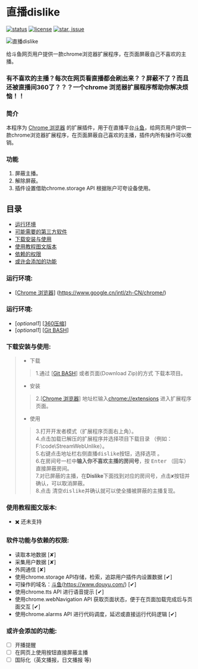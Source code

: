 # 直播dislike

[![status](https://img.shields.io/badge/status-stable-green.svg)](https://github.com/tychxn/jd-assistant)
[![license](https://img.shields.io/badge/license-MIT-blue.svg)](./LICENSE)
[![star, issue](https://img.shields.io/badge/star%2C%20issue-welcome-brightgreen.svg)](https://github.com/tychxn/jd-assistant)


![直播dislike][logo]

[logo]: https://github.com/hangdra/StreamWebUnlike/blob/master/images/dislike218_235.png "Logo of 直播dislike"

  给斗鱼网页用户提供一款chrome浏览器扩展程序，在页面屏蔽自己不喜欢的主播。

### 有不喜欢的主播？每次在网页看直播都会刷出来？？屏蔽不了？而且还被直播间360了？？？一个chrome 浏览器扩展程序帮助你解决烦恼！！

### 简介

  本程序为 [Chrome 浏览器] 的扩展插件，用于在直播平台[斗鱼]，给网页用户提供一款chrome浏览器扩展程序，在页面屏蔽自己喜欢的主播，插件内所有操作可以撤销。

### 功能

1. 屏蔽主播。
2. 解除屏蔽。
3. 插件设置借助chrome.storage API 根据账户可夸设备使用。

## 目录

* [运行环境](#env)
* [可能需要的第三方软件](#third)
* [下载安装与使用](#howToUse)
* [使用教程图文版本](#howToUseInStoryMode)
* [依赖的权限](#privilege)
* [或许会添加的功能](#never)

### <div id="env">运行环境:</div>

- \[[Chrome 浏览器]\] \(<https://www.google.cn/intl/zh-CN/chrome/>\)

### <div id="third">运行环境:</div>

- \[*optional1*\] \[[360压缩]\]
- \[*optional1*\] \[[Git BASH]\]


### <div id="howToUse">下载安装与使用:</div>

>- 下载  
>>1.通过 \[[Git BASH](https://gitforwindows.org/)\] 或者页面(Download Zip)的方式 下载本项目。  
>
>- 安装  
>>2.\[[Chrome 浏览器](https://www.google.cn/intl/zh-CN/chrome/)\] 地址栏输入<chrome://extensions> 进入扩展程序页面。  
>
>- 使用  
>>3.打开<kbd>开发者模式</kbd>（扩展程序页面右上角）。    
>>4.点击<kbd>加载已解压的扩展程序</kbd>并选择项目下载目录  （例如：F:\code\StreamWebUnlike）。    
>>5.右键点击地址栏右侧<kbd>直播dislike</kbd>按钮，选择<kbd>选项</kbd> 。    
>>6.在房间号一栏中**输入你不喜欢主播的房间号**，按  <kbd>Enter</kbd> （回车）直接屏蔽房间。  
>>7.对已屏蔽的主播，在**Dislike**下面找到对应的房间号，点击<kbd>✘</kbd>按钮并确认，可以取消屏蔽。  
>>8.点击 <kbd>清空dislike</kbd>并确认就可以使全播被屏蔽的主播复现。  

### <div id="howToUseInStoryMode">使用教程图文版本:</div>

- ✖️ 还未支持

### <div id="privilege">软件功能与依赖的权限:</div>

- 读取本地数据 [✘]
- 采集用户数据 [✘]
- 外网通信 [✘]
- 使用chrome.storage API存储，检索，追踪用户插件内设置数据 [✔]
- 可操作的域名：[斗鱼](https://www.douyu.com/)\(<https://www.douyu.com/>\) [✔]
- 使用chrome.tts API 进行语音提示 [✔]
- 使用chrome.webNavigation API 获取页面状态，便于在页面加载完成后与页面交互 [✔]
- 使用chrome.alarms API 进行代码调度，延迟或直接运行代码逻辑 [✔]


### <div id="never">或许会添加的功能:</div>

- [ ] 开播提醒
- [ ] 在网页上使用按钮直接屏蔽主播
- [ ] 国际化（英文播报，日文播报 等)

[360压缩]:(https://yasuo.360.cn/)
[Git BASH]:(https://gitforwindows.org/)
[斗鱼]:(https://www.douyu.com/)
[Chrome 浏览器]:(https://www.google.cn/intl/zh-CN/chrome/)
[^直播dislike]:给斗鱼网页用户提供一款chrome浏览器扩展程序，在页面屏蔽自己不喜欢的主播。
[^*optional1*]:可选项，同optional项一般只需下载一项。

